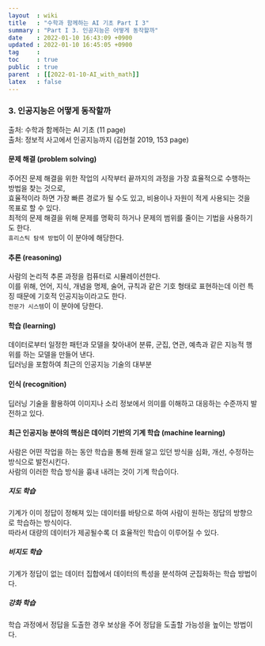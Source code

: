 ```yaml
---
layout  : wiki
title   : "수학과 함께하는 AI 기초 Part I 3"
summary : "Part I 3. 인공지능은 어떻게 동작할까"
date    : 2022-01-10 16:43:09 +0900
updated : 2022-01-10 16:45:05 +0900
tag     : 
toc     : true
public  : true
parent  : [[2022-01-10-AI_with_math]]
latex   : false
---
```


### 3. 인공지능은 어떻게 동작할까

출처: 수학과 함께하는 AI 기초 (11 page)  
출처: 정보적 사고에서 인공지능까지 (김현철 2019, 153 page)

#### 문제 해결 (problem solving)

주어진 문제 해결을 위한 작업의 시작부터 끝까지의 과정을 가장 효율적으로 수행하는 방법을 찾는 것으로,  
효율적이라 하면 가장 빠른 경로가 될 수도 있고, 비용이나 자원이 적게 사용되는 것을 목표로 할 수 있다.  
최적의 문제 해결을 위해 문제를 명확히 하거나 문제의 범위를 줄이는 기법을 사용하기도 한다.  
`휴리스틱 탐색 방법`이 이 분야에 해당한다.

#### 추론 (reasoning)

사람의 논리적 추론 과정을 컴퓨터로 시뮬레이션한다.  
이를 위해, 언어, 지식, 개념을 명제, 술어, 규칙과 같은 기호 형태로 표현하는데 이런 특징 때문에 기호적 인공지능이라고도 한다.  
`전문가 시스템`이 이 분야에 당한다.

#### 학습 (learning)

데이터로부터 일정한 패턴과 모델을 찾아내어 분류, 군집, 연관, 예측과 같은 지능적 행위를 하는 모델을 만들어 낸다.  
딥러닝을 포함하여 최근의 인공지능 기술의 대부분

#### 인식 (recognition)

딥러닝 기술을 활용하여 이미지나 소리 정보에서 의미를 이해하고 대응하는 수준까지 발전하고 있다.

#### 최근 인공지능 분야의 핵심은 데이터 기반의 기계 학습 (machine learning)

사람은 어떤 작업을 하는 동안 학습을 통해 원래 알고 있던 방식을 심화, 개선, 수정하는 방식으로 발전시킨다.  
사람의 이러한 학습 방식을 흉내 내려는 것이 기계 학습이다.

##### 지도 학습

기계가 이미 정답이 정해져 있는 데이터를 바탕으로 하여 사람이 원하는 정답의 방향으로 학습하는 방식이다.  
따라서 대량의 데이터가 제공될수록 더 효율적인 학습이 이루어질 수 있다.

##### 비지도 학습

기계가 정답이 없는 데이터 집합에서 데이터의 특성을 분석하여 군집화하는 학습 방법이다.

##### 강화 학습

학습 과정에서 정답을 도출한 경우 보상을 주어 정답을 도출할 가능성을 높이는 방법이다.
